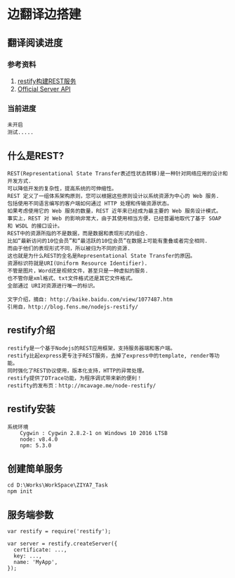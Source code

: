 # 边翻译边搭建
## 翻译阅读进度

### 参考资料

1. [restify构建REST服务](http://blog.fens.me/nodejs-restify/)
1. [Official Server API](http://restify.com/docs/server-api/)

### 当前进度
	
	未开启
	测试.....

	
	
	
	
## 什么是REST?

	REST(Representational State Transfer表述性状态转移)是一种针对网络应用的设计和开发方式.
	可以降低开发的复杂性，提高系统的可伸缩性。
	REST 定义了一组体系架构原则，您可以根据这些原则设计以系统资源为中心的 Web 服务.
	包括使用不同语言编写的客户端如何通过 HTTP 处理和传输资源状态。 
	如果考虑使用它的 Web 服务的数量，REST 近年来已经成为最主要的 Web 服务设计模式。
	事实上，REST 对 Web 的影响非常大，由于其使用相当方便，已经普遍地取代了基于 SOAP 和 WSDL 的接口设计。
	REST中的资源所指的不是数据，而是数据和表现形式的组合.
	比如“最新访问的10位会员”和“最活跃的10位会员”在数据上可能有重叠或者完全相同.
	而由于他们的表现形式不同，所以被归为不同的资源.
	这也就是为什么REST的全名是Representational State Transfer的原因。
	资源标识符就是URI(Uniform Resource Identifier).
	不管是图片，Word还是视频文件，甚至只是一种虚拟的服务.
	也不管你是xml格式、txt文件格式还是其它文件格式。
	全部通过 URI对资源进行唯一的标识。

	文字介绍，摘自: http://baike.baidu.com/view/1077487.htm
	引用自，http://blog.fens.me/nodejs-restify/

	
## restify介绍

	restify是一个基于Nodejs的REST应用框架，支持服务器端和客户端。
	restify比起express更专注于REST服务，去掉了express中的template, render等功能。
	同时强化了REST协议使用，版本化支持，HTTP的异常处理。
	restify提供了DTrace功能，为程序调式带来新的便利！
	restifty的发布页：http://mcavage.me/node-restify/
	
	
## restify安装
	系统环境
		Cygwin : Cygwin 2.8.2-1 on Windows 10 2016 LTSB 
		node: v8.4.0
		npm: 5.3.0




## 创建简单服务
	cd D:\Works\WorkSpace\ZIYA7_Task
	npm init
	



## 服务端参数

	var restify = require('restify');

	var server = restify.createServer({
	  certificate: ...,
	  key: ...,
	  name: 'MyApp',
	});
	


